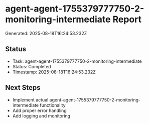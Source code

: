 # agent-agent-1755379777750-2-monitoring-intermediate Report

Generated: 2025-08-18T16:24:53.232Z

## Status
- Task: agent-agent-1755379777750-2-monitoring-intermediate
- Status: Completed
- Timestamp: 2025-08-18T16:24:53.232Z

## Next Steps
- Implement actual agent-agent-1755379777750-2-monitoring-intermediate functionality
- Add proper error handling
- Add logging and monitoring

